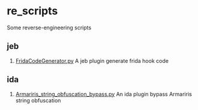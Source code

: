# re_scripts
Some reverse-engineering scripts

## jeb

1. [FridaCodeGenerator.py](./jeb/FridaCodeGenerator.py) A jeb plugin generate frida hook code

## ida

1. [Armariris_string_obfuscation_bypass.py](./ida/Armariris_string_obfuscation_bypass.py) An ida plugin bypass Armariris string obfuscation
